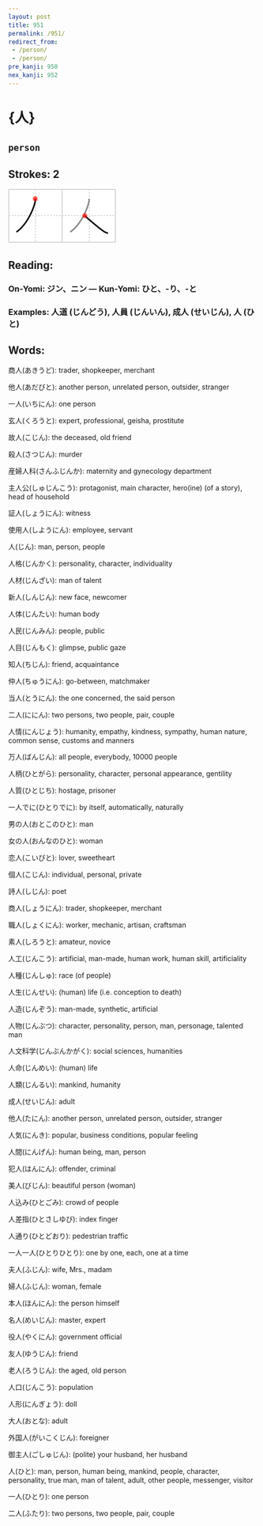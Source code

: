 ```yaml
---
layout: post
title: 951
permalink: /951/
redirect_from:
 - /person/
 - /person/
pre_kanji: 950
nex_kanji: 952
---
```


# {人}

## `person`

## Strokes: 2

<div class="stroke"><img src="../images/E4BABA.png" /></div>

## Reading:

### On-Yomi: ジン、ニン &mdash; Kun-Yomi: ひと、-り、-と

### Examples: 人道 (じんどう), 人員 (じんいん), 成人 (せいじん), 人 (ひと)

## Words:

商人(あきうど): trader, shopkeeper, merchant

他人(あだびと): another person, unrelated person, outsider, stranger

一人(いちにん): one person

玄人(くろうと): expert, professional, geisha, prostitute

故人(こじん): the deceased, old friend

殺人(さつじん): murder

産婦人科(さんふじんか): maternity and gynecology department

主人公(しゅじんこう): protagonist, main character, hero(ine) (of a story), head of household

証人(しょうにん): witness

使用人(しようにん): employee, servant

人(じん): man, person, people

人格(じんかく): personality, character, individuality

人材(じんざい): man of talent

新人(しんじん): new face, newcomer

人体(じんたい): human body

人民(じんみん): people, public

人目(じんもく): glimpse, public gaze

知人(ちじん): friend, acquaintance

仲人(ちゅうにん): go-between, matchmaker

当人(とうにん): the one concerned, the said person

二人(ににん): two persons, two people, pair, couple

人情(にんじょう): humanity, empathy, kindness, sympathy, human nature, common sense, customs and manners

万人(ばんじん): all people, everybody, 10000 people

人柄(ひとがら): personality, character, personal appearance, gentility

人質(ひとじち): hostage, prisoner

一人でに(ひとりでに): by itself, automatically, naturally

男の人(おとこのひと): man

女の人(おんなのひと): woman

恋人(こいびと): lover, sweetheart

個人(こじん): individual, personal, private

詩人(しじん): poet

商人(しょうにん): trader, shopkeeper, merchant

職人(しょくにん): worker, mechanic, artisan, craftsman

素人(しろうと): amateur, novice

人工(じんこう): artificial, man-made, human work, human skill, artificiality

人種(じんしゅ): race (of people)

人生(じんせい): (human) life (i.e. conception to death)

人造(じんぞう): man-made, synthetic, artificial

人物(じんぶつ): character, personality, person, man, personage, talented man

人文科学(じんぶんかがく): social sciences, humanities

人命(じんめい): (human) life

人類(じんるい): mankind, humanity

成人(せいじん): adult

他人(たにん): another person, unrelated person, outsider, stranger

人気(にんき): popular, business conditions, popular feeling

人間(にんげん): human being, man, person

犯人(はんにん): offender, criminal

美人(びじん): beautiful person (woman)

人込み(ひとごみ): crowd of people

人差指(ひとさしゆび): index finger

人通り(ひとどおり): pedestrian traffic

一人一人(ひとりひとり): one by one, each, one at a time

夫人(ふじん): wife, Mrs., madam

婦人(ふじん): woman, female

本人(ほんにん): the person himself

名人(めいじん): master, expert

役人(やくにん): government official

友人(ゆうじん): friend

老人(ろうじん): the aged, old person

人口(じんこう): population

人形(にんぎょう): doll

大人(おとな): adult

外国人(がいこくじん): foreigner

御主人(ごしゅじん): (polite) your husband, her husband

人(ひと): man, person, human being, mankind, people, character, personality, true man, man of talent, adult, other people, messenger, visitor

一人(ひとり): one person

二人(ふたり): two persons, two people, pair, couple
